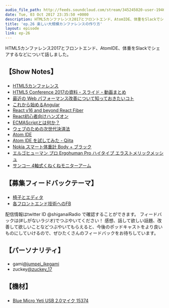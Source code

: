 ```yaml
---
audio_file_path: http://feeds.soundcloud.com/stream/345245020-user-194620696-ep-26.mp3
date: Tue, 03 Oct 2017 23:35:50 +0000
description: HTML5カンファレンス2017とフロントエンド、AtomIDE、体重をSlackでシェアするなどについて話しました。
title: 'ep.26 楽しい大規模カンファレンスの作り方'
layout: episode
link: ep-26
---
```


<p><span>HTML5カンファレンス2017とフロントエンド、AtomIDE、体重をSlackでシェアするなどについて話しました。</span></p>
<h2>
  <p>【Show Notes】</p>
</h2>
<ul>
  <li><a href="http://events.html5j.org/conference/2017/9/" target="_blank">HTML5カンファレンス</a></li>
  <li><a href="https://career.levtech.jp/guide/knowhow/article/265/" target="_blank">HTML5 Conference 2017の資料・スライド・動画まとめ</a></li>
  <li><a href="https://speakerdeck.com/ahomu/zui-jin-false-web-pahuomansugai-shan-nituitezhi-tuteokitaikoto" target="_blank">最近の Web パフォーマンス改善について知っておきたいコト</a></li>
  <li><a href="https://www.youtube.com/watch?v=l4x8b0LdkUk&t=3s" target="_blank">これから始めるAngular</a></li>
  <li><a href="https://speakerdeck.com/koba04/react-v16-and-beyond-react-fiber" target="_blank">React v16 and beyond React Fiber </a></li>
  <li><a href="https://reactjs-meetup.connpass.com/event/63845/" target="_blank">React初心者向けハンズオン</a></li>
  <li><a href="https://azu.github.io/slide-what-is-ecmascript/" target="_blank">ECMAScriptとは何か？</a></li>
  <li><a href="https://docs.google.com/presentation/d/e/2PACX-1vS6TvUO3iMcepLt4EtvaQhwhqzWrlvghHiTpUvzbgM-T4pd4oYCJ3c1FSAe9MPN1EgmoiMpPthJqghQ/pub?start=false&loop=false&delayms=3000&slide=id.g16c14f1065_0_0" target="_blank">ウェブのための次世代決済法</a></li>
  <li><a href="https://ide.atom.io/" target="_blank">Atom IDE</a></li>
  <li><a href="https://qiita.com/mizchi/items/fc7dcd0ecc7908a6fcd7" target="_blank">Atom IDE を試してみた - Qiita</a></li>
  <li><a href="http://amzn.to/2xZtzdC" target="_blank">Nokia スマート体重計 Body + ブラック</a></li>
  <li><a href="http://amzn.to/2yX4le1" target="_blank">エルゴヒューマン プロ Ergohuman Pro ハイタイプ エラストメリックメッシュ</a></li>
  <li><a href="http://amzn.to/2xZULJi" target="_blank">サンコー 4軸式くねくねモニターアーム</a></li>
</ul>
<h2>
  <p>【募集フィードバックテーマ】</p>
</h2>
<ul>
  <li><a href="http://twitter.com/?status=%23%e3%81%97%e3%81%8c%e3%81%aa%e3%81%84%e3%83%a9%e3%82%b8%e3%82%aa" target="_blank">椅子とエディタ</a></li>
  <li><a href="http://twitter.com/?status=%23%e3%81%97%e3%81%8c%e3%81%aa%e3%81%84%e3%83%a9%e3%82%b8%e3%82%aa" target="_blank">各フロントエンド技術へのFB</a></li>
</ul>
<p><span>
  配信情報はtwitter ID @shiganaiRadio で確認することができます。
  フィードバックは(#しがないラジオ)でつぶやいてください！
  感想、話して欲しい話題、改善して欲しいことなどつぶやいてもらえると、今後のポッドキャストをより良いものにしていけるので、ぜひたくさんのフィードバックをお待ちしています。
</span></p>
<h2>
  <p>【パーソナリティ】</p>
</h2>
<ul>
    <li>gami<a href="https://twitter.com/search?q=%40jumpei_ikegami&src=typd&lang=ja" target="_blank">@jumpei_ikegami</a></li>
    <li>zuckey<a href="https://twitter.com/search?q=%40zuckey_17&src=typd&lang=ja" target="_blank">@zuckey_17</a></li>
</ul>
<h2>
  <p>【機材】</p>
</h2>
<ul>
    <li><a href="http://amzn.to/2tlkud3" target="_blank">Blue Micro Yeti USB 2.0マイク 15374</a></li>
</ul>
